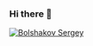 ### Hi there 👋

<p dir="auto"><a target="_blank" rel="noopener noreferrer nofollow" href="https://raw.githubusercontent.com/sivqnov/typingReadMe/main/file.svg"><img src="https://raw.githubusercontent.com/sivqnov/typingReadMe/main/file.svg" alt="Bolshakov Sergey" data-canonical-src="https://readme-typing-svg.herokuapp.com?font=Inter&amp;color=3A9CDF&amp;size=30&amp;weight=700&amp;lines=Call+me+Bolshakov+Sergey;sivqnov" style="max-width: 100%;"></a></p>


